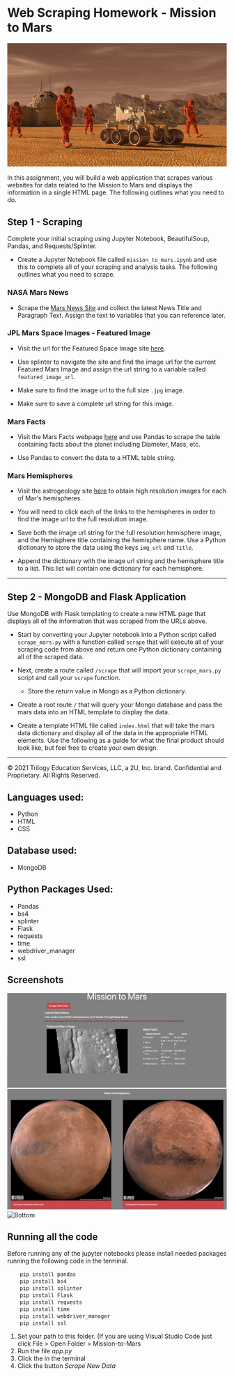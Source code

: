 # Web Scraping Homework - Mission to Mars

![mission_to_mars](Images/mission_to_mars.png)

In this assignment, you will build a web application that scrapes various websites for data related to the Mission to Mars and displays the information in a single HTML page. The following outlines what you need to do.


## Step 1 - Scraping

Complete your initial scraping using Jupyter Notebook, BeautifulSoup, Pandas, and Requests/Splinter.

* Create a Jupyter Notebook file called `mission_to_mars.ipynb` and use this to complete all of your scraping and analysis tasks. The following outlines what you need to scrape.

### NASA Mars News

* Scrape the [Mars News Site](https://redplanetscience.com/) and collect the latest News Title and Paragraph Text. Assign the text to variables that you can reference later.


### JPL Mars Space Images - Featured Image

* Visit the url for the Featured Space Image site [here](https://spaceimages-mars.com).

* Use splinter to navigate the site and find the image url for the current Featured Mars Image and assign the url string to a variable called `featured_image_url`.

* Make sure to find the image url to the full size `.jpg` image.

* Make sure to save a complete url string for this image.

### Mars Facts

* Visit the Mars Facts webpage [here](https://galaxyfacts-mars.com) and use Pandas to scrape the table containing facts about the planet including Diameter, Mass, etc.

* Use Pandas to convert the data to a HTML table string.

### Mars Hemispheres

* Visit the astrogeology site [here](https://marshemispheres.com/) to obtain high resolution images for each of Mar's hemispheres.

* You will need to click each of the links to the hemispheres in order to find the image url to the full resolution image.

* Save both the image url string for the full resolution hemisphere image, and the Hemisphere title containing the hemisphere name. Use a Python dictionary to store the data using the keys `img_url` and `title`.

* Append the dictionary with the image url string and the hemisphere title to a list. This list will contain one dictionary for each hemisphere.
- - -

## Step 2 - MongoDB and Flask Application

Use MongoDB with Flask templating to create a new HTML page that displays all of the information that was scraped from the URLs above.

* Start by converting your Jupyter notebook into a Python script called `scrape_mars.py` with a function called `scrape` that will execute all of your scraping code from above and return one Python dictionary containing all of the scraped data.

* Next, create a route called `/scrape` that will import your `scrape_mars.py` script and call your `scrape` function.

  * Store the return value in Mongo as a Python dictionary.

* Create a root route `/` that will query your Mongo database and pass the mars data into an HTML template to display the data.

* Create a template HTML file called `index.html` that will take the mars data dictionary and display all of the data in the appropriate HTML elements. Use the following as a guide for what the final product should look like, but feel free to create your own design.
- - -

© 2021 Trilogy Education Services, LLC, a 2U, Inc. brand. Confidential and Proprietary. All Rights Reserved.

## **Languages used**:
- Python
- HTML
- CSS

## **Database used**:
- MongoDB

## **Python Packages Used**:
- Pandas
- bs4
- splinter
- Flask
- requests
- time
- webdriver_manager
- ssl


## **Screenshots**
![Top](/Images/index1.png)
![Middle](/Images/index2.png)
![Bottom](/Images/index3.png)


## **Running all the code**
Before running any of the jupyter notebooks please install needed packages running the following code in the terminal.
         
        pip install pandas
        pip install bs4
        pip install splinter
        pip install Flask
        pip install requests
        pip install time
        pip install webdriver_manager
        pip install ssl

1. Set your path to this folder. (If you are using Visual Studio Code just click File > Open Folder > Mission-to-Mars
2. Run the file *app.py*
3. Click the in the terminal
4. Click the button *Scrape New Data*